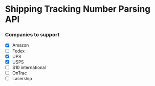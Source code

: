 # Shipping Tracking Number Parsing API

### Companies to support
- [x] Amazon
- [ ] Fedex
- [x] UPS
- [x] USPS 
- [ ] S10 international 
- [ ] OnTrac
- [ ] Lasership
